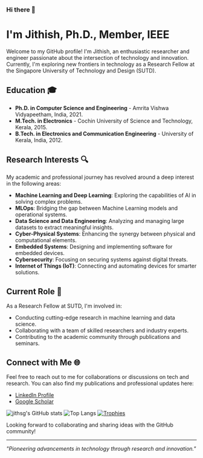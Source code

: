 ### Hi there 👋
# I'm Jithish, Ph.D., Member, IEEE

Welcome to my GitHub profile! I'm Jithish, an enthusiastic researcher and engineer passionate about the intersection of technology and innovation. Currently, I'm exploring new frontiers in technology as a Research Fellow at the Singapore University of Technology and Design (SUTD).

## Education 🎓
- **Ph.D. in Computer Science and Engineering** - Amrita Vishwa Vidyapeetham, India, 2021.
- **M.Tech. in Electronics** - Cochin University of Science and Technology, Kerala, 2015.
- **B.Tech. in Electronics and Communication Engineering** - University of Kerala, India, 2012.

## Research Interests 🔍
My academic and professional journey has revolved around a deep interest in the following areas:
- **Machine Learning and Deep Learning**: Exploring the capabilities of AI in solving complex problems.
- **MLOps**: Bridging the gap between Machine Learning models and operational systems.
- **Data Science and Data Engineering**: Analyzing and managing large datasets to extract meaningful insights.
- **Cyber-Physical Systems**: Enhancing the synergy between physical and computational elements.
- **Embedded Systems**: Designing and implementing software for embedded devices.
- **Cybersecurity**: Focusing on securing systems against digital threats.
- **Internet of Things (IoT)**: Connecting and automating devices for smarter solutions.

## Current Role 🚀
As a Research Fellow at SUTD, I'm involved in:
- Conducting cutting-edge research in machine learning and data science.
- Collaborating with a team of skilled researchers and industry experts.
- Contributing to the academic community through publications and seminars.

## Connect with Me 🌐
Feel free to reach out to me for collaborations or discussions on tech and research. You can also find my publications and professional updates here:

- [LinkedIn Profile](https://www.linkedin.com/in/jithishj/)
- [Google Scholar](https://scholar.google.com/citations?user=_rsVgDQAAAAJ&hl=en)

![jithsg's GitHub stats](https://github-readme-stats.vercel.app/api?username=jithsg&show_icons=true)
![Top Langs](https://github-readme-stats.vercel.app/api/top-langs/?username=jithsg&layout=compact)
[![Trophies](https://github-profile-trophy.vercel.app/?username=jithsg)](https://github.com/ryo-ma/github-profile-trophy)



Looking forward to collaborating and sharing ideas with the GitHub community!

---

_"Pioneering advancements in technology through research and innovation."_

